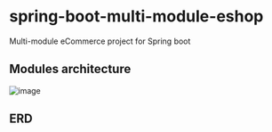 # spring-boot-multi-module-eshop
Multi-module eCommerce project for Spring boot

## Modules architecture
![image](https://user-images.githubusercontent.com/72333463/194521526-8fb1327c-df8c-48ed-9b1e-de828939649e.png)

## ERD
